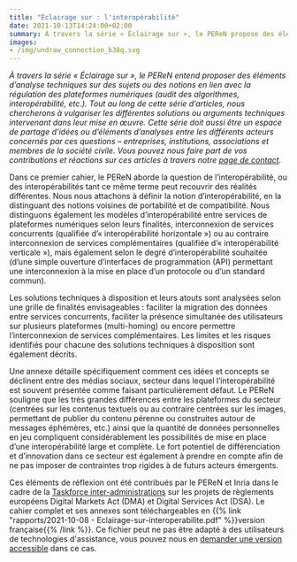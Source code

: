 ```yaml
---
title: "Éclairage sur : l'interopérabilité"
date: 2021-10-13T14:24:00+02:00
summary: À travers la série « Éclairage sur », le PEReN propose des éléments d’analyse techniques sur des sujets ou des notions en lien avec la régulation des plateformes numériques. Dans ce premier cahier, le PEReN détaille la question des formes (modèles et degrés) que peut prendre l’interopérabilité.
images:
- /img/undraw_connection_b38q.svg
---
```


_À travers la série « Éclairage sur », le PEReN entend proposer des éléments d’analyse techniques sur des sujets ou des notions en lien avec la régulation des plateformes numériques (audit des algorithmes, interopérabilité, etc.). Tout au long de cette série d’articles, nous chercherons à vulgariser les différentes solutions ou arguments techniques intervenant dans leur mise en œuvre. Cette série doit aussi être un espace de partage d’idées ou d’éléments d’analyses entre les différents acteurs concernés par ces questions – entreprises, institutions, associations et membres de la société civile. Vous pouvez nous faire part de vos contributions et réactions sur ces articles à travers notre [page de contact](https://www.peren.gouv.fr/contact/)._

Dans ce premier cahier, le PEReN aborde la question de l’interopérabilité, ou des interopérabilités tant ce même terme peut recouvrir des réalités différentes. Nous nous attachons à définir la notion d’interopérabilité, en la distinguant des notions voisines de portabilité et de compatibilité. Nous distinguons également les modèles d’interopérabilité entre services de plateformes numériques selon leurs finalités, interconnexion de services concurrents (qualifiée d’« interopérabilité horizontale ») ou au contraire interconnexion de services complémentaires (qualifiée d’« interopérabilité verticale »), mais également selon le degré d’interopérabilité souhaitée (d’une simple ouverture d’interfaces de programmation (API) permettant une interconnexion à la mise en place d’un protocole ou d’un standard commun).

Les solutions techniques à disposition et leurs atouts sont analysées selon une grille de finalités envisageables : faciliter la migration des données entre services concurrents, faciliter la présence simultanée des utilisateurs sur plusieurs plateformes (multi-homing) ou encore permettre l’interconnexion de services complémentaires. Les limites et les risques identifiés pour chacune des solutions techniques à disposition sont également décrits.

Une annexe détaille spécifiquement comment ces idées et concepts se déclinent entre des médias sociaux, secteur dans lequel l’interopérabilité est souvent présentée comme faisant particulièrement défaut. Le PEReN souligne que les très grandes différences entre les plateformes du secteur (centrées sur les contenus textuels ou au contraire centrées sur les images, permettant de publier du contenu pérenne ou construites autour de messages éphémères, etc.) ainsi que la quantité de données personnelles en jeu compliquent considérablement les possibilités de mise en place d’une interopérabilité large et complète. Le fort potentiel de différenciation et d’innovation dans ce secteur est également à prendre en compte afin de ne pas imposer de contraintes trop rigides à de futurs acteurs émergents.

Ces éléments de réflexion ont été contribués par le PEReN et Inria dans le cadre de la [Taskforce inter-administrations](https://www.youtube.com/watch?v=OBHdpn5IJVo) sur les projets de règlements européens Digital Markets Act (DMA) et Digital Services Act (DSA). Le cahier complet et ses annexes sont téléchargeables en {{% link "rapports/2021-10-08 - Eclairage-sur-interoperabilite.pdf" %}}version française{{% /link %}}. Ce fichier peut ne pas être adapté à des utilisateurs de technologies d'assistance, vous pouvez nous en [demander une version accessible](https://www.peren.gouv.fr/contact/) dans ce cas.
